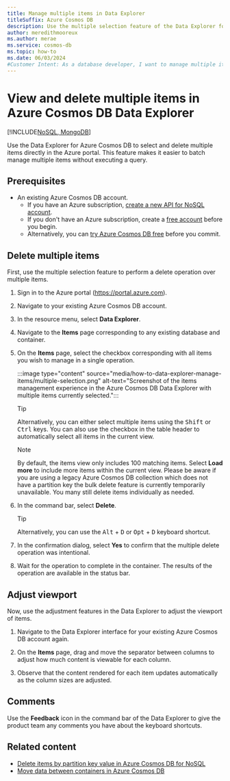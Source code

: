```yaml
---
title: Manage multiple items in Data Explorer
titleSuffix: Azure Cosmos DB
description: Use the multiple selection feature of the Data Explorer for Azure Cosmos DB to batch delete items directly in the Azure portal.
author: meredithmooreux
ms.author: merae
ms.service: cosmos-db
ms.topic: how-to
ms.date: 06/03/2024
#Customer Intent: As a database developer, I want to manage multiple items using the Data Explorer, so that I can delete items in bulk.
---
```


# View and delete multiple items in Azure Cosmos DB Data Explorer

[!INCLUDE[NoSQL, MongoDB](includes/appliesto-nosql-mongodb.md)]

Use the Data Explorer for Azure Cosmos DB to select and delete multiple items directly in the Azure portal. This feature makes it easier to batch manage multiple items without executing a query.

## Prerequisites

- An existing Azure Cosmos DB account.
  - If you have an Azure subscription, [create a new API for NoSQL account](nosql/how-to-create-account.md?tabs=azure-portal).
  - If you don't have an Azure subscription, create a [free account](https://azure.microsoft.com/free/?WT.mc_id=A261C142F) before you begin.
  - Alternatively, you can [try Azure Cosmos DB free](try-free.md) before you commit.

## Delete multiple items

First, use the multiple selection feature to perform a delete operation over multiple items.

1. Sign in to the Azure portal (<https://portal.azure.com>).

1. Navigate to your existing Azure Cosmos DB account.

1. In the resource menu, select **Data Explorer**.

1. Navigate to the **Items** page corresponding to any existing database and container.

1. On the **Items** page, select the checkbox corresponding with all items you wish to manage in a single operation.

    :::image type="content" source="media/how-to-data-explorer-manage-items/multiple-selection.png" alt-text="Screenshot of the items management experience in the Azure Cosmos DB Data Explorer with multiple items currently selected.":::

    > [!TIP]
    > Alternatively, you can either select multiple items using the <kbd>Shift</kbd> or <kbd>Ctrl</kbd> keys. You can also use the checkbox in the table header to automatically select all items in the current view.

    > [!NOTE]
    > By default, the items view only includes 100 matching items. Select **Load more** to include more items within the current view.  Please be aware if you are using a legacy Azure Cosmos DB collection which does not have a partition key the bulk delete feature is currently temporarily unavailable.  You many still delete items individually as needed. 

1. In the command bar, select **Delete**.

    > [!TIP]
    > Alternatively, you can use the <kbd>Alt</kbd> + <kbd>D</kbd> or <kbd>Opt</kbd> + <kbd>D</kbd> keyboard shortcut.

1. In the confirmation dialog, select **Yes** to confirm that the multiple delete operation was intentional.

1. Wait for the operation to complete in the container. The results of the operation are available in the status bar.

## Adjust viewport

Now, use the adjustment features in the Data Explorer to adjust the viewport of items.

1. Navigate to the Data Explorer interface for your existing Azure Cosmos DB account again.

1. On the **Items** page, drag and move the separator between columns to adjust how much content is viewable for each column.

1. Observe that the content rendered for each item updates automatically as the column sizes are adjusted.

## Comments

Use the **Feedback** icon in the command bar of the Data Explorer to give the product team any comments you have about the keyboard shortcuts.

## Related content

- [Delete items by partition key value in Azure Cosmos DB for NoSQL](nosql/how-to-delete-by-partition-key.md)
- [Move data between containers in Azure Cosmos DB](container-copy.md)
